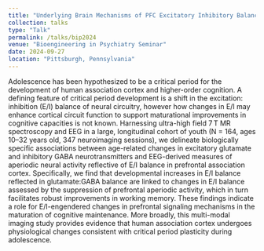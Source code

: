 ```yaml
---
title: "Underlying Brain Mechanisms of PFC Excitatory Inhibitory Balance through Adolescent Cognitive Maturation"
collection: talks
type: "Talk"
permalink: /talks/bip2024
venue: "Bioengineering in Psychiatry Seminar"
date: 2024-09-27
location: "Pittsburgh, Pennsylvania"
---
```


Adolescence has been hypothesized to be a critical period for the development of human association cortex and higher-order cognition. A defining feature of critical period development is a shift in the excitation: inhibition (E/I) balance of neural circuitry, however how changes in E/I may enhance cortical circuit function to support maturational improvements in cognitive capacities is not known. Harnessing ultra-high field 7 T MR spectroscopy and EEG in a large, longitudinal cohort of youth (N = 164, ages 10–32 years old, 347 neuroimaging sessions), we delineate biologically specific associations between age-related changes in excitatory glutamate and inhibitory GABA neurotransmitters and EEG-derived measures of aperiodic neural activity reflective of E/I balance in prefrontal association cortex. Specifically, we find that developmental increases in E/I balance reflected in glutamate:GABA balance are linked to changes in E/I balance assessed by the suppression of prefrontal aperiodic activity, which in turn facilitates robust improvements in working memory. These findings indicate a role for E/I-engendered changes in prefrontal signaling mechanisms in the maturation of cognitive maintenance. More broadly, this multi-modal imaging study provides evidence that human association cortex undergoes physiological changes consistent with critical period plasticity during adolescence.

